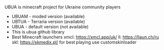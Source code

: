 UBUA is minecraft project for Ukraine community players
- UBUAM - moded version (available)
- UBTUA - Terraria version (available)
- UBUA  - default version (not available)
- This is ubua github library
- Best Minecraft launchers
xmcl: https://xmcl.app/uk/
ll: https://llaun.ch/ru
skl: https://skmedix.pl/
for best playing use customskinloader
